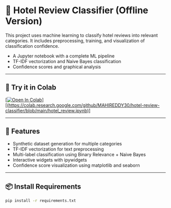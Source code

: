 # 🏨 Hotel Review Classifier (Offline Version)

This project uses machine learning to classify hotel reviews into relevant categories. It includes preprocessing, training, and visualization of classification confidence.

- A Jupyter notebook with a complete ML pipeline
- TF-IDF vectorization and Naive Bayes classification
- Confidence scores and graphical analysis

---

## 🚀 Try it in Colab

[[![Open In Colab](https://colab.research.google.com/assets/colab-badge.svg)][(https://colab.research.google.com/github/MAHIREDDY30/hotel-review-classifier/blob/main/hotel_review.ipynb)]](https://colab.research.google.com/drive/1-1B2r2LAEzpuFSh3XkNsqbt7JM9yFYKZ?usp=sharing)

---

## 🧠 Features

- Synthetic dataset generation for multiple categories
- TF-IDF vectorization for text preprocessing
- Multi-label classification using Binary Relevance + Naive Bayes
- Interactive widgets with ipywidgets
- Confidence score visualization using matplotlib and seaborn

---

## 📦 Install Requirements

```bash
pip install -r requirements.txt
